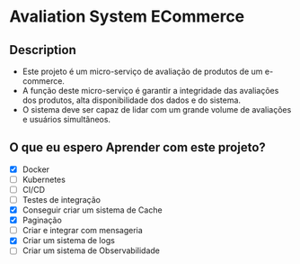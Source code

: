 # Avaliation System ECommerce

## Description

- Este projeto é um micro-serviço de avaliação de produtos de um e-commerce.
- A função deste micro-serviço é garantir a integridade das avaliações dos produtos, alta disponibilidade dos dados e do sistema.
- O sistema deve ser capaz de lidar com um grande volume de avaliações e usuários simultâneos.


## O que eu espero Aprender com este projeto?

- [x] Docker
- [ ] Kubernetes
- [ ] CI/CD
- [ ] Testes de integração
- [x] Conseguir criar um sistema de Cache
- [x] Paginação
- [ ] Criar e integrar com mensageria
- [x] Criar um sistema de logs
- [ ] Criar um sistema de Observabilidade
